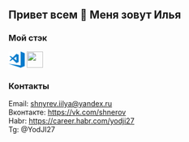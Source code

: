 ## Привет всем 👋 Меня зовут Илья

### Мой стэк
<img width="32" height="32" src="https://raw.githubusercontent.com/github/explore/80688e429a7d4ef2fca1e82350fe8e3517d3494d/topics/visual-studio-code/visual-studio-code.png"> <img width="32" height="32" src="file:///C:/Users/Leo27/Downloads/react.svg">

### Контакты
Email: shnyrev.iilya@yandex.ru   
Вконтакте: https://vk.com/shnerov  
Habr: https://career.habr.com/yodji27  
Tg: @YodJI27  
